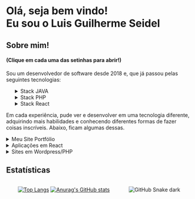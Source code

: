 
<h1>
  Olá, seja bem vindo!<br/>
  Eu sou o Luis Guilherme Seidel
</h1>

<div>
  <h2>Sobre mim!</h2>
  <h4>(Clique em cada uma das setinhas para abrir!)</h4>

  <p>
    Sou um desenvolvedor de software desde 2018 e, que já passou pelas seguintes tecnologias:     
  </p>
  <ul>
    <details>
      <summary>Stack JAVA</summary>
      <div>
        <li>Java 8+</li>
        <li>Quarkus</li>
        <li>Spring</li>
        <li>Hibernate</li>
        <li>Apache Wicket</li>
        <li>Oracle SQL / PLSQL</li>
        <li>PostgresSQL</li>
        <li>SQL Server</li>
      </div>
    </details>
    <details>
      <summary>Stack PHP</summary>
      <div>
        <li>PHP 5+</li>
        <li>Wordpress</li>
        <li>Magento 1.9+ e 2</li>
        <li>MariaDB</li>
        <li>MySQL</li>
      </div>
    </details>
    <details>
      <summary>Stack React</summary>
      <div>
        <li>React</li>
        <li>HTML5</li>
        <li>CSS3</li>
        <li>SASS</li>
        <li>GraphQL</li>
        <li>Styled Components</li>
        <li>Grid Templates</li>
        <li>DatoCMS</li>
        <li>Node</li>
        <li>TypeScript</li>
        <li>React Hooks</li>
        <li>React Contexts</li>
        <li>Atomic Design</li>
      </div>
    </details>   
  </ul>

  <p>
    Em cada experiência, pude ver e desenvolver em uma tecnologia diferente, adquirindo mais habilidades e conhecendo diferentes formas de fazer coisas inscríveis. Abaixo, ficam algumas dessas.
  </p>
</div>

<div>

<details>
    <summary>Meu Site Portfólio</summary>
    <br/>
    <div>
        <a href="https://luisseidel.netlify.app/" target="_blank">
          <img src="./assets/img/meusite.png">
        </a>
    </div>
</details>

<details>
    <summary>Aplicações em React</summary>
    <br/>
    <div>
        <a href="https://letmeask-c5ecc.web.app/" target="_blank">
          <img src="./assets/img/letmeask.png">
        </a>
    </div>
    <br/>
    <div>
        <a href="https://orkut-clone-mu.vercel.app/" target="_blank">
          <img src="./assets/img/orkut.png">
        </a>
    </div>
</details>


<details>
    <summary>Sites em Wordpress/PHP</summary>
    <br/>
    <div>
        <a href="https://mecanicagenesis.com.br/" target="_blank">
          <img src="./assets/img/mecgenesis.png">
        </a>
    </div>
    <br/>
    <div>
        <a href="https://pasqualottopneus.com.br/" target="_blank">
          <img src="./assets/img/pasqualottopneus.png">
        </a>
    </div>
    <br/>
    <div>
        <a href="https://piraipneus.com.br/" target="_blank">
          <img src="./assets/img/piraipneus.png">
        </a>
    </div>
</details>

</div>

<h2>Estatísticas</h2>
<div style="display: flex; justify-content: space-evenly; align-items: center; gap: 20px;">

[![Top Langs](https://github-readme-stats.vercel.app/api/top-langs/?username=luisseidel&layout=compact&langs_count=10&show_icons=true&theme=synthwave)](https://github.com/luisseidel/github-readme-stats)
[![Anurag's GitHub stats](https://github-readme-stats.vercel.app/api?username=luisseidel&count_private=true&show_icons=true&theme=synthwave)](https://github.com/luisseidel/github-readme-stats)

![GitHub Snake dark](github-snake-dark.svg#gh-dark-mode-only)

</div>
